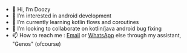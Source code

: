 - 👋 Hi, I’m Doozy
- 👀 I’m interested in android development
- 🌱 I’m currently learning kotlin flows and coroutines
- 💞️ I’m looking to collaborate on kotlin/java android bug fixing
- 📫 How to reach me : [Email](mailto:dozdoozie@gmail.com) or [WhatsApp](https://wa.me/+256756369854) else through my assistant, "Genos" (ofcourse)

<!---
DoozyDoz/DoozyDoz is a ✨ special ✨ repository because its `README.md` (this file) appears on your GitHub profile.
You can click the Preview link to take a look at your changes.
--->
